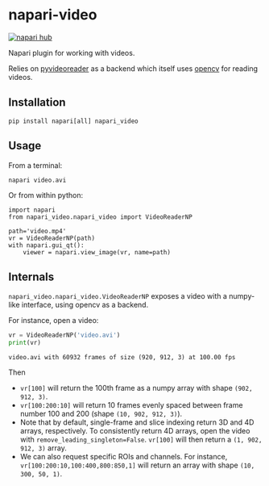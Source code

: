# napari-video
[![napari hub](https://img.shields.io/endpoint?url=https://api.napari-hub.org/shields/<your-plugin-name-here>)](https://napari-hub.org/plugins/napari_video)

Napari plugin for working with videos.

Relies on [pyvideoreader](https://pypi.org/project/pyvideoreader/) as a backend which itself uses [opencv](https://opencv.org) for reading videos.

## Installation
```shell
pip install napari[all] napari_video
```

## Usage
From a terminal:
```shell
napari video.avi
```

Or from within python:
```shell
import napari
from napari_video.napari_video import VideoReaderNP

path='video.mp4'
vr = VideoReaderNP(path)
with napari.gui_qt():
    viewer = napari.view_image(vr, name=path)
```

## Internals
`napari_video.napari_video.VideoReaderNP` exposes a video with a numpy-like interface, using opencv as a backend.

For instance, open a video:
```python
vr = VideoReaderNP('video.avi')
print(vr)
```
```
video.avi with 60932 frames of size (920, 912, 3) at 100.00 fps
```
Then

- `vr[100]` will return the 100th frame as a numpy array with shape `(902, 912, 3)`.
- `vr[100:200:10]` will return 10 frames evenly spaced between frame number 100 and 200 (shape `(10, 902, 912, 3)`).
- Note that by default, single-frame and slice indexing return 3D and 4D arrays, respectively. To consistently return 4D arrays, open the video with `remove_leading_singleton=False`. `vr[100]` will then return a `(1, 902, 912, 3)` array.
- We can also request specific ROIs and channels. For instance, `vr[100:200:10,100:400,800:850,1]` will return an array with shape `(10, 300, 50, 1)`.

